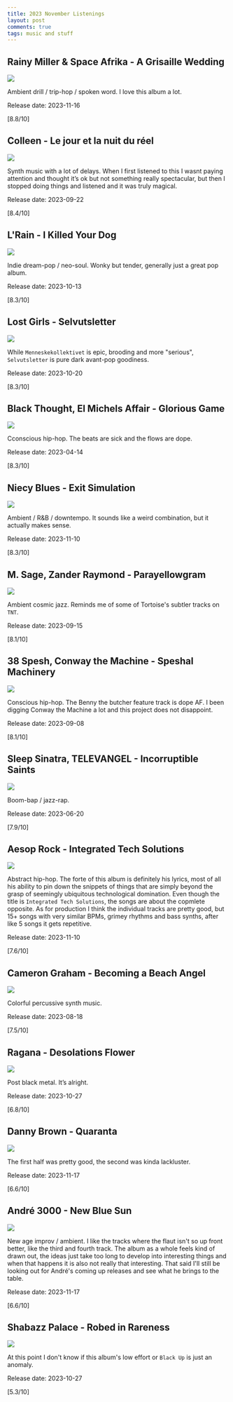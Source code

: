 ```yaml
---
title: 2023 November Listenings
layout: post
comments: true
tags: music and stuff
---
```


## Rainy Miller & Space Afrika - A Grisaille Wedding

  ![](https://f4.bcbits.com/img/a3955577135_16.jpg)

  Ambient drill / trip-hop / spoken word. I love this album a lot.

  Release date: 2023-11-16

  [8.8/10]

## Colleen - Le jour et la nuit du réel

  ![](https://f4.bcbits.com/img/a1521320280_16.jpg)

  Synth music with a lot of delays. When I first listened to this I wasnt paying attention and thought it’s ok but not something really spectacular, but then I stopped doing things and listened and it was truly magical.

  Release date: 2023-09-22

  [8.4/10]

## L'Rain - I Killed Your Dog

  ![](https://f4.bcbits.com/img/a2508700233_16.jpg)

  Indie dream-pop / neo-soul. Wonky but tender, generally just a great pop album.

  Release date: 2023-10-13

  [8.3/10]

## Lost Girls - Selvutsletter

  ![](https://f4.bcbits.com/img/a3511004309_16.jpg)

  While `Menneskekollektivet` is epic, brooding and more "serious", `Selvutsletter` is pure dark avant-pop goodiness.

  Release date: 2023-10-20

  [8.3/10]

## Black Thought, El Michels Affair - Glorious Game

  ![](https://f4.bcbits.com/img/a4239568242_16.jpg)

  Cconscious hip-hop. The beats are sick and the flows are dope.

  Release date: 2023-04-14

  [8.3/10]

## Niecy Blues - Exit Simulation

  ![](https://f4.bcbits.com/img/a0427758249_16.jpg)

  Ambient / R&B / downtempo. It sounds like a weird combination, but it actually makes sense.

  Release date: 2023-11-10

  [8.3/10]

## M. Sage, Zander Raymond - Parayellowgram

  ![](https://f4.bcbits.com/img/a1956443101_16.jpg)

  Ambient cosmic jazz. Reminds me of some of Tortoise's subtler tracks on `TNT`.

  Release date: 2023-09-15

  [8.1/10]

## 38 Spesh, Conway the Machine - Speshal Machinery

  ![](https://images.genius.com/8456476c8c85074f68408e1d80f4ccf4.1000x1000x1.jpg)

  Conscious hip-hop. The Benny the butcher feature track is dope AF. I been digging Conway the Machine a lot and this project does not disappoint.

  Release date: 2023-09-08

  [8.1/10]

## Sleep Sinatra, TELEVANGEL - Incorruptible Saints

  ![](https://f4.bcbits.com/img/a0378415185_16.jpg)

  Boom-bap / jazz-rap.

  Release date: 2023-06-20

  [7.9/10]

## Aesop Rock - Integrated Tech Solutions

  ![](https://f4.bcbits.com/img/a0251711775_16.jpg)

  Abstract hip-hop. The forte of this album is definitely his lyrics, most of all his ability to pin down the snippets of things that are simply beyond the grasp of seemingly ubiquitous technological domination. Even though the title is `Integrated Tech Solutions`, the songs are about the copmlete opposite. As for production I think the individual tracks are pretty good, but 15+ songs with very similar BPMs, grimey rhythms and bass synths, after like 5 songs it gets repetitive.

  Release date: 2023-11-10

  [7.6/10]

## Cameron Graham - Becoming a Beach Angel

  ![](https://f4.bcbits.com/img/a1706283989_16.jpg)

  Colorful percussive synth music.

  Release date: 2023-08-18

  [7.5/10]

## Ragana - Desolations Flower

  ![](https://f4.bcbits.com/img/a2479212504_16.jpg)

  Post black metal. It’s alright.

  Release date: 2023-10-27

  [6.8/10]

## Danny Brown - Quaranta

  ![](https://f4.bcbits.com/img/a3189957632_16.jpg)

  The first half was pretty good, the second was kinda lackluster.

  Release date: 2023-11-17

  [6.6/10]

## André 3000 - New Blue Sun

  ![](https://media.pitchfork.com/photos/65537cbc3cc93f9b90ee453e/master/w_1280%2Cc_limit/Andre-3000-New-Blue-Sun.jpg)

  New age improv / ambient. I like the tracks where the flaut isn't so up front better, like the third and fourth track. The album as a whole feels kind of drawn out, the ideas just take too long to develop into interesting things and when that happens it is also not really that interesting. That said I'll still be looking out for André's coming up releases and see what he brings to the table.

  Release date: 2023-11-17

  [6.6/10]

## Shabazz Palace - Robed in Rareness

  ![](https://f4.bcbits.com/img/a3885293863_16.jpg)

  At this point I don't know if this album's low effort or `Black Up` is just an anomaly.

  Release date: 2023-10-27

  [5.3/10]
